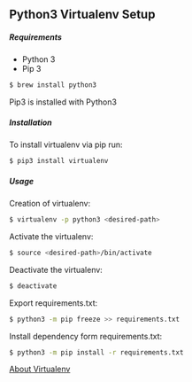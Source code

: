 ## Python3 Virtualenv Setup

##### Requirements
* Python 3
* Pip 3

```bash
$ brew install python3
```

Pip3 is installed with Python3

##### Installation
To install virtualenv via pip run:
```bash
$ pip3 install virtualenv
```

##### Usage
Creation of virtualenv:
```bash
$ virtualenv -p python3 <desired-path>
```

Activate the virtualenv:
```bash
$ source <desired-path>/bin/activate
```

Deactivate the virtualenv:
```bash
$ deactivate
```

Export requirements.txt:
```bash
$ python3 -m pip freeze >> requirements.txt
```

Install dependency form requirements.txt:
```bash
$ python3 -m pip install -r requirements.txt
```


[About Virtualenv](https://virtualenv.pypa.io/en/stable/)
